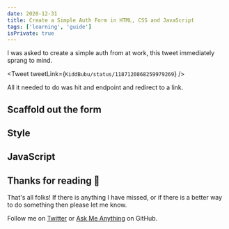 ```yaml
---
date: 2020-12-31
title: Create a Simple Auth Form in HTML, CSS and JavaScript
tags: ['learning', 'guide']
isPrivate: true
---
```


<script>
  import { Tweet } from 'sveltekit-embed'
</script>

I was asked to create a simple auth from at work, this tweet
immediately sprang to mind.

<!-- cSpell:ignore bubu -->

<Tweet tweetLink={`KiddBubu/status/1187120868259979269`} />

<!-- ![like a psychopath tweet](./like-a-psychopath.png) -->

All it needed to do was hit and endpoint and redirect to a link.

## Scaffold out the form

## Style

## JavaScript

## Thanks for reading 🙏

That's all folks! If there is anything I have missed, or if there is a
better way to do something then please let me know.

Follow me on [Twitter] or [Ask Me Anything] on GitHub.

<!-- Links -->

[twitter]: https://twitter.com/spences10
[ask me anything]: https://github.com/spences10/ama
